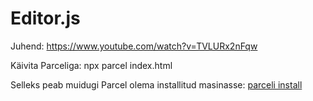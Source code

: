 # Editor.js
Juhend: https://www.youtube.com/watch?v=TVLURx2nFqw

Käivita Parceliga: npx parcel index.html

Selleks peab muidugi Parcel olema installitud masinasse: [parceli install](https://parceljs.org/getting-started/webapp/)